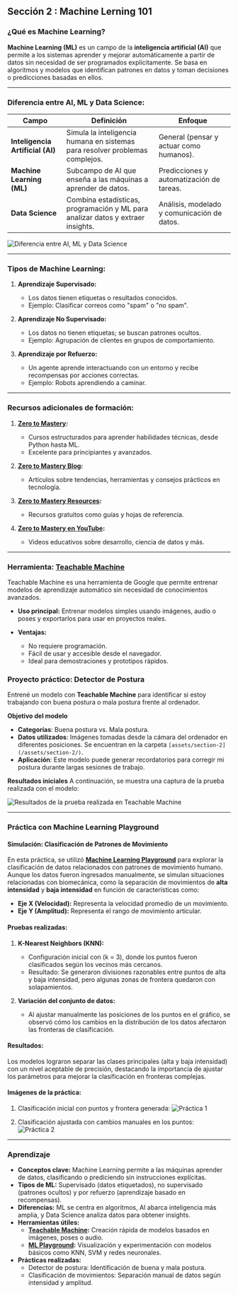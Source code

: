 ## Sección 2 : Machine Lerning 101

### **¿Qué es Machine Learning?**

**Machine Learning (ML)** es un campo de la **inteligencia artificial (AI)** que permite a los sistemas aprender y mejorar automáticamente a partir de datos sin necesidad de ser programados explícitamente. Se basa en algoritmos y modelos que identifican patrones en datos y toman decisiones o predicciones basadas en ellos.

---

### **Diferencia entre AI, ML y Data Science:**

| **Campo**                        | **Definición**                                                                  | **Enfoque**                                 |
| -------------------------------- | ------------------------------------------------------------------------------- | ------------------------------------------- |
| **Inteligencia Artificial (AI)** | Simula la inteligencia humana en sistemas para resolver problemas complejos.    | General (pensar y actuar como humanos).     |
| **Machine Learning (ML)**        | Subcampo de AI que enseña a las máquinas a aprender de datos.                   | Predicciones y automatización de tareas.    |
| **Data Science**                 | Combina estadísticas, programación y ML para analizar datos y extraer insights. | Análisis, modelado y comunicación de datos. |

![Diferencia entre AI, ML y Data Science](/assets/section-2/ai-ml-datascience.png)

---

### **Tipos de Machine Learning:**

1. **Aprendizaje Supervisado:**

   - Los datos tienen etiquetas o resultados conocidos.
   - Ejemplo: Clasificar correos como "spam" o "no spam".

2. **Aprendizaje No Supervisado:**

   - Los datos no tienen etiquetas; se buscan patrones ocultos.
   - Ejemplo: Agrupación de clientes en grupos de comportamiento.

3. **Aprendizaje por Refuerzo:**
   - Un agente aprende interactuando con un entorno y recibe recompensas por acciones correctas.
   - Ejemplo: Robots aprendiendo a caminar.

---

### **Recursos adicionales de formación:**

1. **[Zero to Mastery](https://zerotomastery.io/):**

   - Cursos estructurados para aprender habilidades técnicas, desde Python hasta ML.
   - Excelente para principiantes y avanzados.

2. **[Zero to Mastery Blog](https://zerotomastery.io/blog/):**

   - Artículos sobre tendencias, herramientas y consejos prácticos en tecnología.

3. **[Zero to Mastery Resources](https://zerotomastery.io/resources/):**

   - Recursos gratuitos como guías y hojas de referencia.

4. **[Zero to Mastery en YouTube](https://www.youtube.com/@ZeroToMastery):**
   - Videos educativos sobre desarrollo, ciencia de datos y más.

---

### **Herramienta: [Teachable Machine](https://teachablemachine.withgoogle.com/)**

Teachable Machine es una herramienta de Google que permite entrenar modelos de aprendizaje automático sin necesidad de conocimientos avanzados.

- **Uso principal:**
  Entrenar modelos simples usando imágenes, audio o poses y exportarlos para usar en proyectos reales.

- **Ventajas:**
  - No requiere programación.
  - Fácil de usar y accesible desde el navegador.
  - Ideal para demostraciones y prototipos rápidos.

### Proyecto práctico: Detector de Postura

Entrené un modelo con **Teachable Machine** para identificar si estoy trabajando con buena postura o mala postura frente al ordenador.

**Objetivo del modelo**

- **Categorías**: Buena postura vs. Mala postura.
- **Datos utilizados**: Imágenes tomadas desde la cámara del ordenador en diferentes posiciones. Se encuentran en la carpeta `[assets/section-2](/assets/section-2/)`.
- **Aplicación**: Este modelo puede generar recordatorios para corregir mi postura durante largas sesiones de trabajo.

**Resultados iniciales**
A continuación, se muestra una captura de la prueba realizada con el modelo:

![Resultados de la prueba realizada en Teachable Machine](/assets/section-2/teachable-machine.jpeg)

---

### **Práctica con Machine Learning Playground**

#### **Simulación: Clasificación de Patrones de Movimiento**

En esta práctica, se utilizó [**Machine Learning Playground**](https://ml-playground.com/#) para explorar la clasificación de datos relacionados con patrones de movimiento humano. Aunque los datos fueron ingresados manualmente, se simulan situaciones relacionadas con biomecánica, como la separación de movimientos de **alta intensidad** y **baja intensidad** en función de características como:

- **Eje X (Velocidad):** Representa la velocidad promedio de un movimiento.
- **Eje Y (Amplitud):** Representa el rango de movimiento articular.

#### **Pruebas realizadas:**

1. **K-Nearest Neighbors (KNN):**

   - Configuración inicial con \(k = 3\), donde los puntos fueron clasificados según los vecinos más cercanos.
   - Resultado: Se generaron divisiones razonables entre puntos de alta y baja intensidad, pero algunas zonas de frontera quedaron con solapamientos.

2. **Variación del conjunto de datos:**
   - Al ajustar manualmente las posiciones de los puntos en el gráfico, se observó cómo los cambios en la distribución de los datos afectaron las fronteras de clasificación.

#### **Resultados:**

Los modelos lograron separar las clases principales (alta y baja intensidad) con un nivel aceptable de precisión, destacando la importancia de ajustar los parámetros para mejorar la clasificación en fronteras complejas.

#### **Imágenes de la práctica:**

1. Clasificación inicial con puntos y frontera generada:
   ![Práctica 1](/assets/section-2/practica.jpeg)

2. Clasificación ajustada con cambios manuales en los puntos:
   ![Práctica 2](/assets/section-2/practica-2.jpeg)

---

### **Aprendizaje**

- **Conceptos clave:** Machine Learning permite a las máquinas aprender de datos, clasificando o prediciendo sin instrucciones explícitas.
- **Tipos de ML:** Supervisado (datos etiquetados), no supervisado (patrones ocultos) y por refuerzo (aprendizaje basado en recompensas).
- **Diferencias:** ML se centra en algoritmos, AI abarca inteligencia más amplia, y Data Science analiza datos para obtener insights.
- **Herramientas útiles:**
  - **[Teachable Machine](https://teachablemachine.withgoogle.com/):** Creación rápida de modelos basados en imágenes, poses o audio.
  - **[ML Playground](https://ml-playground.com/#):** Visualización y experimentación con modelos básicos como KNN, SVM y redes neuronales.
- **Prácticas realizadas:**
  - Detector de postura: Identificación de buena y mala postura.
  - Clasificación de movimientos: Separación manual de datos según intensidad y amplitud.
